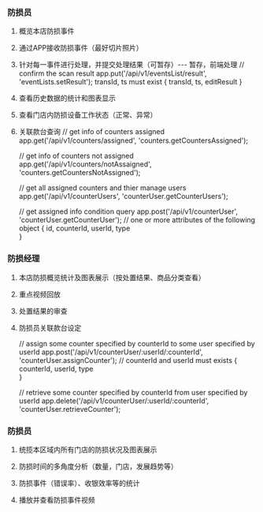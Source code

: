 ### 防损员

1. 概览本店防损事件


2. 通过APP接收防损事件（最好切片照片）


3. 针对每一事件进行处理，并提交处理结果（可暂存）--- 暂存，前端处理
    // confirm the scan result
    app.put('/api/v1/eventsList/result', 'eventLists.setResult');
    transId, ts must exist
    {
        transId,
        ts,
        editResult
    }


4. 查看历史数据的统计和图表显示


5. 查看门店内防损设备工作状态（正常、异常）


6. 关联款台查询
    // get info of counters assigned
    app.get('/api/v1/counters/assigned', 'counters.getCountersAssigned');

    
    
    // get info of counters not assigned
    app.get('/api/v1/counters/notAssaigned', 'counters.getCountersNotAssigned');

    
    
    // get all assigned counters and thier manage users
    app.get('/api/v1/counterUsers', 'counterUser.getCounterUsers');

    
    
    // get assigned info condition query
    app.post('/api/v1/counterUser', 'counterUser.getCounterUser');
    // one or more attributes of the following object
    {
        id,
        counterId,
        userId,
        type   
    }





### 防损经理

1. 本店防损概览统计及图表展示（按处置结果、商品分类查看）


2. 重点视频回放


3. 处置结果的审查


4. 防损员关联款台设定
    
    // assign some counter specified by counterId to some user specified by userId
    app.post('/api/v1/counterUser/:userId/:counterId', 'counterUser.assignCounter');
    // counterId and userId must exists
    {
        counterId,
        userId,
        type   
    }

    // retrieve some counter specified by counterId from user specified by userId
    app.delete('/api/v1/counterUser/:userId/:counterId', 'counterUser.retrieveCounter');




### 防损员


1. 统揽本区域内所有门店的防损状况及图表展示


2. 防损时间的多角度分析（数量，门店，发展趋势等）


3. 防损事件（错误率）、收银效率等的统计


4. 播放并查看防损事件视频